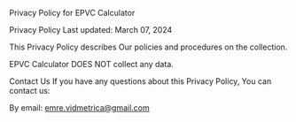 Privacy Policy for EPVC Calculator

Privacy Policy Last updated: March 07, 2024

This Privacy Policy describes Our policies and procedures on the collection.

EPVC Calculator DOES NOT collect any data.

Contact Us If you have any questions about this Privacy Policy, You can contact us:

By email: emre.vidmetrica@gmail.com
